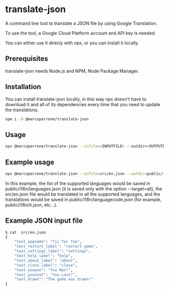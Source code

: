 # translate-json

A command line tool to translate a JSON file by using Google Translation.

To use the tool, a Google Cloud Platform account and API key is needed.

You can either use it direcly with npx, or you can install it locally.

## Prerequisites

translate-json needs Node.js and NPM, Node Package Manager.

## Installation

You can install translate-json locally, in this way npx doesn't have to download it and all of its dependencies every time that you need to update the translations.

```sh
npm i -D @marcoparrone/translate-json
```

## Usage

```sh
npx @marcoparrone/translate-json --infile=<INPUTFILE> --outdir=<OUTPUTDIR> --target=<language-code|all>
```

## Example usage

```sh
npx @marcoparrone/translate-json --infile=src/en.json --outdir=public/i18n/ --target=all
```

In this example, the list of the supported languages would be saved in public/i18n/languages.json (it is saved only with the option --target=all), the src/en.json file would be translated in all the supported languages, and the translations would be saved in public/i18n/languagecode.json (for example, public/i18n/it.json, etc...).

## Example JSON input file

```sh
$ cat  src/en.json
{
    "text_appname": "Tic Tac Toe",
    "text_restart_label": "restart game",
    "text_settings_label": "settings",
    "text_help_label": "help",
    "text_about_label": "about",
    "text_close_label": "close",
    "text_youwon": "You Won!",
    "text_youlost": "You Lost!",
    "text_drawn": "The game was drawn!"
}
```
